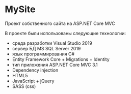 # MySite
Проект собственного сайта на ASP.NET Core MVC

В проекте были использованы следующие технологии:

- среда разработки Visual Studio 2019
- сервер БД MS SQL Server 2019
- язык программирования C#
- Entity Framework Core + Migrations + Identity
- тип приложения ASP.NET Core MVC 3.1
- Dependency injection
- HTML5
- JavaScript + jQuery
- SASS (css)
